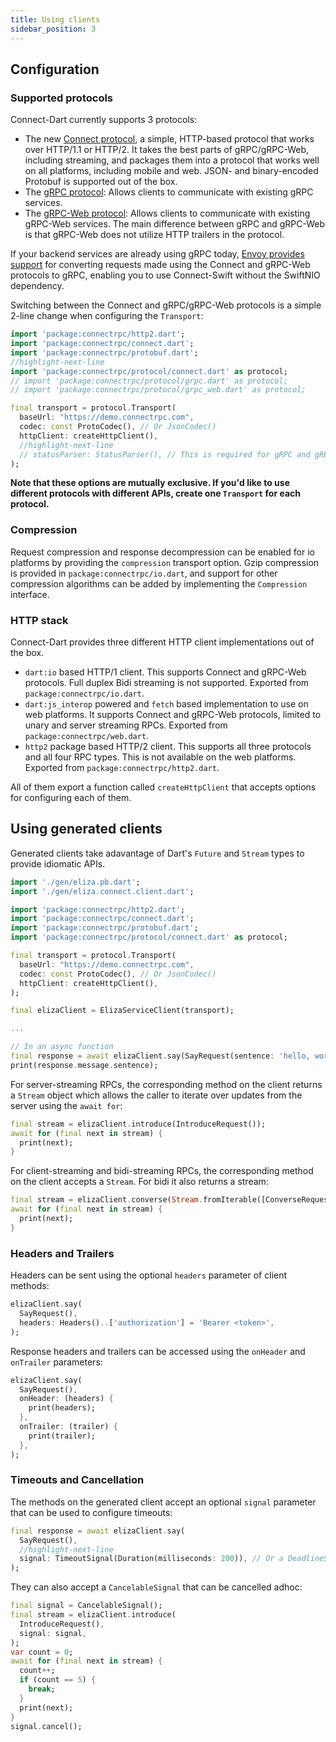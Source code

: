 ```yaml
---
title: Using clients
sidebar_position: 3
---
```


## Configuration

### Supported protocols

Connect-Dart currently supports 3 protocols:

- The new [Connect protocol](../protocol.md), a simple, HTTP-based protocol that
  works over HTTP/1.1 or HTTP/2. It takes the best parts of gRPC/gRPC-Web,
  including streaming, and packages them into a protocol that works well on
  all platforms, including mobile and web. JSON- and
  binary-encoded Protobuf is supported out of the box.
- The [gRPC protocol][grpc]: Allows clients to communicate with
  existing gRPC services.
- The [gRPC-Web protocol][grpc-web]: Allows clients to communicate with
  existing gRPC-Web services. The main difference between gRPC and gRPC-Web is
  that gRPC-Web does not utilize HTTP trailers in the protocol.

If your backend services are already using gRPC today,
[Envoy provides support][envoy-grpc-bridge]
for converting requests made using the Connect and gRPC-Web protocols to gRPC,
enabling you to use Connect-Swift without the SwiftNIO dependency.

Switching between the Connect and gRPC/gRPC-Web protocols is a simple 2-line change
when configuring the `Transport`:

```dart
import 'package:connectrpc/http2.dart';
import 'package:connectrpc/connect.dart';
import 'package:connectrpc/protobuf.dart';
//highlight-next-line
import 'package:connectrpc/protocol/connect.dart' as protocol;
// import 'package:connectrpc/protocol/grpc.dart' as protocol;
// import 'package:connectrpc/protocol/grpc_web.dart' as protocol;

final transport = protocol.Transport(
  baseUrl: "https://demo.connectrpc.com",
  codec: const ProtoCodec(), // Or JsonCodec()
  httpClient: createHttpClient(),
  //highlight-next-line
  // statusParser: StatusParser(), // This is required for gRPC and gRPC-Web
);
```

**Note that these options are mutually exclusive. If you'd like to use
different protocols with different APIs, create one `Transport` for each
protocol.**

### Compression

Request compression and response decompression can be enabled for io platforms by providing the
`compression` transport option. Gzip compression is provided in `package:connectrpc/io.dart`, and
support for other compression algorithms can be added by implementing the `Compression` interface.

### HTTP stack

Connect-Dart provides three different HTTP client implementations out of
the box.

- `dart:io` based HTTP/1 client. This supports Connect and gRPC-Web protocols.
  Full duplex Bidi streaming is not supported. Exported from `package:connectrpc/io.dart`.
- `dart:js_interop` powered and `fetch` based implementation to use on web
  platforms. It supports Connect and gRPC-Web protocols, limited to unary and server
  streaming RPCs. Exported from `package:connectrpc/web.dart`.
- `http2` package based HTTP/2 client. This supports all three protocols and all four RPC types.
  This is not available on the web platforms. Exported from `package:connectrpc/http2.dart`.

All of them export a function called `createHttpClient` that accepts options for configuring each of
them. <!-- TODO: Add link to conditonal import example here -->

## Using generated clients

Generated clients take adavantage of Dart's `Future` and `Stream` types to provide
idiomatic APIs.

```dart
import './gen/eliza.pb.dart';
import './gen/eliza.connect.client.dart';

import 'package:connectrpc/http2.dart';
import 'package:connectrpc/connect.dart';
import 'package:connectrpc/protobuf.dart';
import 'package:connectrpc/protocol/connect.dart' as protocol;

final transport = protocol.Transport(
  baseUrl: "https://demo.connectrpc.com",
  codec: const ProtoCodec(), // Or JsonCodec()
  httpClient: createHttpClient(),
);

final elizaClient = ElizaServiceClient(transport);

...

// In an async function
final response = await elizaClient.say(SayRequest(sentence: 'hello, world'));
print(response.message.sentence);
```

For server-streaming RPCs, the corresponding method on the client returns
a `Stream` object which allows the caller to iterate over updates from
the server using the `await for`:

```dart
final stream = elizaClient.introduce(IntroduceRequest());
await for (final next in stream) {
  print(next);
}
```

For client-streaming and bidi-streaming RPCs, the corresponding method on the client
accepts a `Stream`. For bidi it also returns a stream:

```dart
final stream = elizaClient.converse(Stream.fromIterable([ConverseRequest()]));
await for (final next in stream) {
  print(next);
}
```

### Headers and Trailers

Headers can be sent using the optional `headers` parameter of client methods:

```dart
elizaClient.say(
  SayRequest(),
  headers: Headers()..['authorization'] = 'Bearer <token>',
);
```

Response headers and trailers can be accessed using the `onHeader` and `onTrailer` parameters:

```dart
elizaClient.say(
  SayRequest(),
  onHeader: (headers) {
    print(headers);
  },
  onTrailer: (trailer) {
    print(trailer);
  },
);
```

### Timeouts and Cancellation

The methods on the generated client accept an optional `signal` parameter that can be used to configure
timeouts:

```dart
final response = await elizaClient.say(
  SayRequest(),
  //highlight-next-line
  signal: TimeoutSignal(Duration(milliseconds: 200)), // Or a DeadlineSignal that accepts a DateTime
);
```

They can also accept a `CancelableSignal` that can be cancelled adhoc:

```dart
final signal = CancelableSignal();
final stream = elizaClient.introduce(
  IntroduceRequest(),
  signal: signal,
);
var count = 0;
await for (final next in stream) {
  count++;
  if (count == 5) {
    break;
  }
  print(next);
}
signal.cancel();
```

[envoy-grpc-bridge]: https://www.envoyproxy.io/docs/envoy/latest/configuration/http/http_filters/connect_grpc_bridge_filter
[grpc]: https://github.com/grpc/grpc/blob/master/doc/PROTOCOL-HTTP2.md
[grpc-web]: https://github.com/grpc/grpc/blob/master/doc/PROTOCOL-WEB.md
[signal]: https://github.com/connectrpc/connect-dart/blob/main/packages/connect/lib/src/abort.dart
